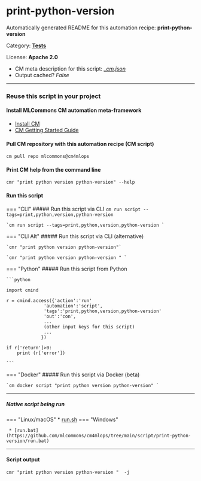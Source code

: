 # print-python-version
Automatically generated README for this automation recipe: **print-python-version**

Category: **[Tests](..)**

License: **Apache 2.0**


* CM meta description for this script: *[_cm.json](https://github.com/mlcommons/cm4mlops/tree/main/script/print-python-version/_cm.json)*
* Output cached? *False*

---
### Reuse this script in your project

#### Install MLCommons CM automation meta-framework

* [Install CM](https://docs.mlcommons.org/ck/install)
* [CM Getting Started Guide](https://docs.mlcommons.org/ck/getting-started/)

#### Pull CM repository with this automation recipe (CM script)

```cm pull repo mlcommons@cm4mlops```

#### Print CM help from the command line

````cmr "print python version python-version" --help````

#### Run this script

=== "CLI"
    ##### Run this script via CLI
    `cm run script --tags=print,python,version,python-version`

    `cm run script --tags=print,python,version,python-version `

=== "CLI Alt"
    ##### Run this script via CLI (alternative)

    `cmr "print python version python-version"`

    `cmr "print python version python-version " `


=== "Python"
    ##### Run this script from Python


    ```python

    import cmind

    r = cmind.access({'action':'run'
                  'automation':'script',
                  'tags':'print,python,version,python-version'
                  'out':'con',
                  ...
                  (other input keys for this script)
                  ...
                 })

    if r['return']>0:
        print (r['error'])

    ```


=== "Docker"
    ##### Run this script via Docker (beta)

    `cm docker script "print python version python-version" `

___


##### Native script being run
=== "Linux/macOS"
     * [run.sh](https://github.com/mlcommons/cm4mlops/tree/main/script/print-python-version/run.sh)
=== "Windows"

     * [run.bat](https://github.com/mlcommons/cm4mlops/tree/main/script/print-python-version/run.bat)
___
#### Script output
`cmr "print python version python-version "  -j`